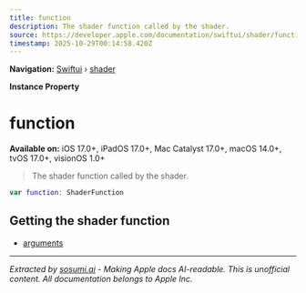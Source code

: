 ```yaml
---
title: function
description: The shader function called by the shader.
source: https://developer.apple.com/documentation/swiftui/shader/function
timestamp: 2025-10-29T00:14:58.420Z
---
```


**Navigation:** [Swiftui](/documentation/swiftui) › [shader](/documentation/swiftui/shader)

**Instance Property**

# function

**Available on:** iOS 17.0+, iPadOS 17.0+, Mac Catalyst 17.0+, macOS 14.0+, tvOS 17.0+, visionOS 1.0+

> The shader function called by the shader.

```swift
var function: ShaderFunction
```

## Getting the shader function

- [arguments](/documentation/swiftui/shader/arguments)

---

*Extracted by [sosumi.ai](https://sosumi.ai) - Making Apple docs AI-readable.*
*This is unofficial content. All documentation belongs to Apple Inc.*
